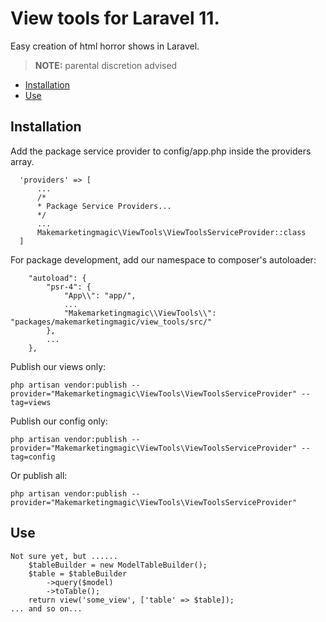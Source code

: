 # View tools for Laravel 11.

Easy creation of html horror shows in Laravel.
> **NOTE:** parental discretion advised

* [Installation](#installation)
* [Use](#use)


## Installation
Add the package service provider to config/app.php inside the providers array.
```
  'providers' => [
      ...
      /*
      * Package Service Providers...
      */
      ...
      Makemarketingmagic\ViewTools\ViewToolsServiceProvider::class
  ]
```

For package development, add our namespace to composer's autoloader:
```
    "autoload": {
        "psr-4": {
            "App\\": "app/",
            ...
            "Makemarketingmagic\\ViewTools\\": "packages/makemarketingmagic/view_tools/src/"
        },
        ...
    },
```

Publish our views only:
```
php artisan vendor:publish --provider="Makemarketingmagic\ViewTools\ViewToolsServiceProvider" --tag=views
```

Publish our config only:
```
php artisan vendor:publish --provider="Makemarketingmagic\ViewTools\ViewToolsServiceProvider" --tag=config
```

Or publish all:
```
php artisan vendor:publish --provider="Makemarketingmagic\ViewTools\ViewToolsServiceProvider"
```

## Use
```
Not sure yet, but ......
    $tableBuilder = new ModelTableBuilder();
    $table = $tableBuilder
        ->query($model)
        ->toTable();
    return view('some_view', ['table' => $table]);
... and so on...
```
